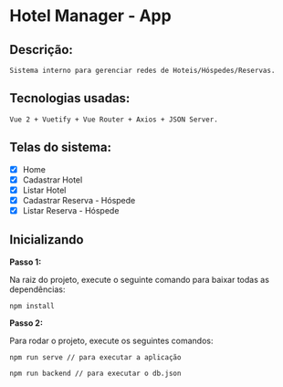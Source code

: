# Hotel Manager - App

## Descrição:

```
Sistema interno para gerenciar redes de Hoteis/Hóspedes/Reservas.
```

## Tecnologias usadas:

```
Vue 2 + Vuetify + Vue Router + Axios + JSON Server.
```

## Telas do sistema:

- [x] Home
- [x] Cadastrar Hotel
- [x] Listar Hotel
- [x] Cadastrar Reserva - Hóspede
- [x] Listar Reserva - Hóspede

## Inicializando

**Passo 1:**

Na raiz do projeto, execute o seguinte comando para baixar todas as dependências:

```
npm install
```

**Passo 2:**

Para rodar o projeto, execute os seguintes comandos:

```
npm run serve // para executar a aplicação

npm run backend // para executar o db.json
```
